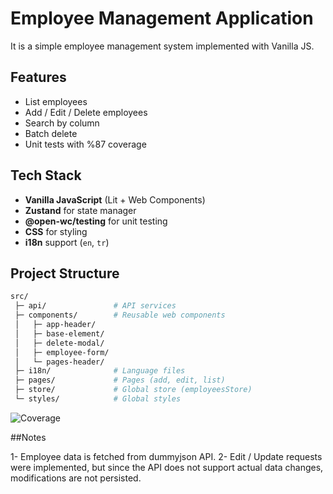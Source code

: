 # Employee Management Application

It is a simple employee management system implemented with Vanilla JS.

## Features

- List employees
- Add / Edit / Delete employees
- Search by column
- Batch delete
- Unit tests with %87 coverage

## Tech Stack

- **Vanilla JavaScript** (Lit + Web Components)
- **Zustand** for state manager
- **@open-wc/testing** for unit testing
- **CSS** for styling
- **i18n** support (`en`, `tr`)

## Project Structure

```bash
src/
 ├─ api/               # API services
 ├─ components/        # Reusable web components
 │   ├─ app-header/
 │   ├─ base-element/
 │   ├─ delete-modal/
 │   ├─ employee-form/
 │   └─ pages-header/
 ├─ i18n/              # Language files
 ├─ pages/             # Pages (add, edit, list)
 ├─ store/             # Global store (employeesStore)
 └─ styles/            # Global styles
```

![Coverage](https://img.shields.io/badge/coverage-87%25-yellow)

##Notes

1- Employee data is fetched from dummyjson API.
2- Edit / Update requests were implemented, but since the API does not support actual data changes, modifications are not persisted.
